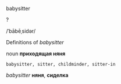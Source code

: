 babysitter

?

/ˈbābēˌsidər/

Definitions of _babysitter_

noun
**приходящая няня**

    babysitter, sitter, childminder, sitter-in

_babysitter_
**няня**, **сиделка**